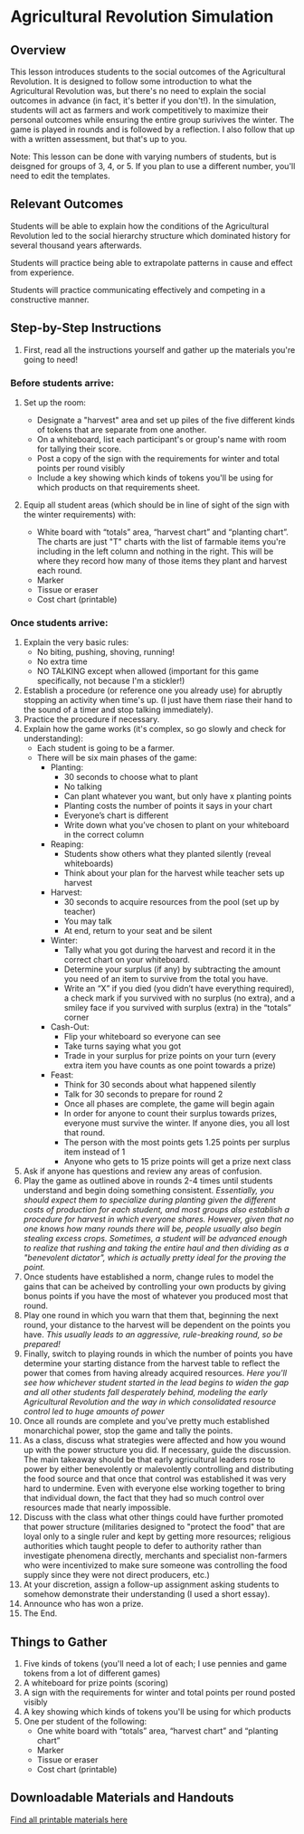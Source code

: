 # Agricultural Revolution Simulation

## Overview
This lesson introduces students to the social outcomes of the Agricultural Revolution. It is designed to follow some introduction to what the Agricultural Revolution was, but there's no need to explain the social outcomes in advance (in fact, it's better if you don't!). In the simulation, students will act as farmers and work competitively to maximize their personal outcomes while ensuring the entire group surivives the winter. The game is played in rounds and is followed by a reflection. I also follow that up with a written assessment, but that's up to you. 

Note: This lesson can be done with varying numbers of students, but is deisgned for groups of 3, 4, or 5. If you plan to use a different number, you'll need to edit the templates.

## Relevant Outcomes
Students will be able to explain how the conditions of the Agricultural Revolution led to the social hierarchy structure which dominated history for several thousand years afterwards.

Students will practice being able to extrapolate patterns in cause and effect from experience.

Students will practice communicating effectively and competing in a constructive manner.

## Step-by-Step Instructions
1. First, read all the instructions yourself and gather up the materials you're going to need!
### Before students arrive:
1. Set up the room:
    * Designate a "harvest" area and set up piles of the five different kinds of tokens that are separate from one another.
    * On a whiteboard, list each participant's or group's name with room for tallying their score.
    * Post a copy of the sign with the requirements for winter and total points per round visibly
    * Include a key showing which kinds of tokens you'll be using for which products on that requirements sheet.

2. Equip all student areas (which should be in line of sight of the sign with the winter requirements) with:
    * White board with “totals” area, “harvest chart” and “planting chart”. The charts are just "T" charts with the list of farmable items you're including in the left column and nothing in the right. This will be where they record how many of those items they plant and harvest each round.
    * Marker
    * Tissue or eraser
    * Cost chart (printable)
### Once students arrive:
1. Explain the very basic rules: 
    * No biting, pushing, shoving, running!
    * No extra time
    * NO TALKING except when allowed (important for this game specifically, not because I'm a stickler!)
2. Establish a procedure (or reference one you already use) for abruptly stopping an activity when time's up. (I just have them riase their hand to the sound of a timer and stop talking immediately).
3. Practice the procedure if necessary.
4. Explain how the game works (it's complex, so go slowly and check for understanding):
    * Each student is going to be a farmer. 
    * There will be six main phases of the game:
      * Planting: 
        * 30 seconds to choose what to plant
        * No talking
        * Can plant whatever you want, but only have x planting points
        * Planting costs the number of points it says in your chart
        * Everyone’s chart is different
        * Write down what you’ve chosen to plant on your whiteboard in the correct column
      * Reaping:
        * Students show others what they planted silently (reveal whiteboards)
        * Think about your plan for the harvest while teacher sets up harvest
      * Harvest:
        * 30 seconds to acquire resources from the pool (set up by teacher)
        * You may talk
        * At end, return to your seat and be silent
      * Winter:
        * Tally what you got during the harvest and record it in the correct chart on your whiteboard.
        * Determine your surplus (if any) by subtracting the amount you need of an item to survive from the total you have. 
        * Write an “X” if you died (you didn’t have everything required), a check mark if you survived with no surplus (no extra), and a smiley face if you survived with surplus (extra) in the “totals” corner
      * Cash-Out: 
        * Flip your whiteboard so everyone can see
        * Take turns saying what you got 
        * Trade in your surplus for prize points on your turn (every extra item you have counts as one point towards a prize)
      * Feast:
        * Think for 30 seconds about what happened silently
        * Talk for 30 seconds to prepare for round 2
        * Once all phases are complete, the game will begin again
        * In order for anyone to count their surplus towards prizes, everyone must survive the winter. If anyone dies, you all lost that round.
        * The person with the most points gets 1.25 points per surplus item instead of 1
        * Anyone who gets to 15 prize points will get a prize next class
 5. Ask if anyone has questions and review any areas of confusion.
 6. Play the game as outlined above in rounds 2-4 times until students understand and begin doing something consistent.
   *Essentially, you should expect them to specialize during planting given the different costs of production for each student, and most groups also establish a procedure for harvest in which everyone shares. However, given that no one knows how many rounds there will be, people usually also begin stealing excess crops. Sometimes, a student will be advanced enough to realize that rushing and taking the entire haul and then dividing as a "benevolent dictator", which is actually pretty ideal for the proving the point.*
7. Once students have established a norm, change rules to model the gains that can be acheived by controlling your own products by giving bonus points if you have the most of whatever you produced most that round.
8. Play one round in which you warn that them that, beginning the next round, your distance to the harvest will be dependent on the points you have. 
  *This usually leads to an aggressive, rule-breaking round, so be prepared!*
9. Finally, switch to playing rounds in which the number of points you have determine your starting distance from the harvest table to reflect the power that comes from having already acquired resources. 
  *Here you'll see how whichever student started in the lead begins to widen the gap and all other students fall desperately behind, modeling the early Agricultural Revolution and the way in which consolidated resource control led to huge amounts of power*
10. Once all rounds are complete and you've pretty much established monarchichal power, stop the game and tally the points.
11. As a class, discuss what strategies were affected and how you wound up with the power structure you did. If necessary, guide the discussion. The main takeaway should be that early agricultural leaders rose to power by either benevolently or malevolently controlling and distributing the food source and that once that control was established it was very hard to undermine. Even with everyone else working together to bring that individual down, the fact that they had so much control over resources made that nearly impossible.
12. Discuss with the class what other things could have further promoted that power structure (militaries designed to "protect the food" that are loyal only to a single ruler and kept by getting more resources; religious authorities which taught people to defer to authority rather than investigate phenomena directly, merchants and specialist non-farmers who were incentivized to make sure someone was controlling the food supply since they were not direct producers, etc.)
13. At your discretion, assign a follow-up assignment asking students to somehow demonstrate their understanding (I used a short essay).
14. Announce who has won a prize.
15. The End.

## Things to Gather
1. Five kinds of tokens (you'll need a lot of each; I use pennies and game tokens from a lot of different games)
2. A whiteboard for prize points (scoring)
3. A sign with the requirements for winter and total points per round posted visibly
4. A key showing which kinds of tokens you'll be using for which products
5. One per student of the following:
    * One white board with “totals” area, “harvest chart” and “planting chart”
    * Marker
    * Tissue or eraser
    * Cost chart (printable)

## Downloadable Materials and Handouts
[Find all printable materials here](agriculture_simulation_materials.pdf)
